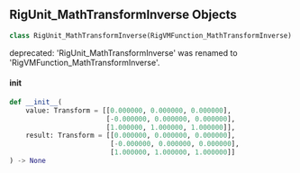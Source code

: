 ## RigUnit_MathTransformInverse Objects

```python
class RigUnit_MathTransformInverse(RigVMFunction_MathTransformInverse)
```

deprecated: 'RigUnit_MathTransformInverse' was renamed to 'RigVMFunction_MathTransformInverse'.

<a id="unreal.RigUnit_MathTransformInverse.__init__"></a>

#### __init__

```python
def __init__(
    value: Transform = [[0.000000, 0.000000, 0.000000],
                        [-0.000000, 0.000000, 0.000000],
                        [1.000000, 1.000000, 1.000000]],
    result: Transform = [[0.000000, 0.000000, 0.000000],
                         [-0.000000, 0.000000, 0.000000],
                         [1.000000, 1.000000, 1.000000]]
) -> None
```

<a id="unreal.RigVMFunction_MathTransformLerp"></a>